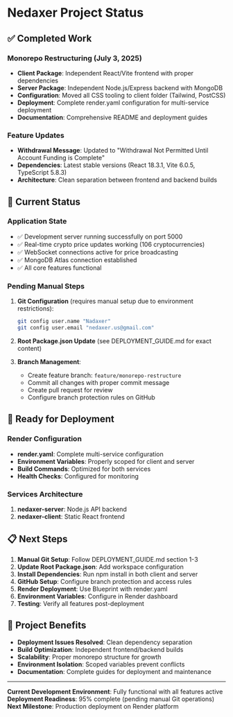 # Nedaxer Project Status

## ✅ Completed Work

### Monorepo Restructuring (July 3, 2025)
- **Client Package**: Independent React/Vite frontend with proper dependencies
- **Server Package**: Independent Node.js/Express backend with MongoDB
- **Configuration**: Moved all CSS tooling to client folder (Tailwind, PostCSS)
- **Deployment**: Complete render.yaml configuration for multi-service deployment
- **Documentation**: Comprehensive README and deployment guides

### Feature Updates
- **Withdrawal Message**: Updated to "Withdrawal Not Permitted Until Account Funding is Complete"
- **Dependencies**: Latest stable versions (React 18.3.1, Vite 6.0.5, TypeScript 5.8.3)
- **Architecture**: Clean separation between frontend and backend builds

## 🔧 Current Status

### Application State
- ✅ Development server running successfully on port 5000
- ✅ Real-time crypto price updates working (106 cryptocurrencies)
- ✅ WebSocket connections active for price broadcasting
- ✅ MongoDB Atlas connection established
- ✅ All core features functional

### Pending Manual Steps
1. **Git Configuration** (requires manual setup due to environment restrictions):
   ```bash
   git config user.name "Nadaxer"
   git config user.email "nedaxer.us@gmail.com"
   ```

2. **Root Package.json Update** (see DEPLOYMENT_GUIDE.md for exact content)

3. **Branch Management**:
   - Create feature branch: `feature/monorepo-restructure`
   - Commit all changes with proper commit message
   - Create pull request for review
   - Configure branch protection rules on GitHub

## 🚀 Ready for Deployment

### Render Configuration
- **render.yaml**: Complete multi-service configuration
- **Environment Variables**: Properly scoped for client and server
- **Build Commands**: Optimized for both services
- **Health Checks**: Configured for monitoring

### Services Architecture
1. **nedaxer-server**: Node.js API backend
2. **nedaxer-client**: Static React frontend

## 📋 Next Steps

1. **Manual Git Setup**: Follow DEPLOYMENT_GUIDE.md section 1-3
2. **Update Root Package.json**: Add workspace configuration
3. **Install Dependencies**: Run npm install in both client and server
4. **GitHub Setup**: Configure branch protection and access rules
5. **Render Deployment**: Use Blueprint with render.yaml
6. **Environment Variables**: Configure in Render dashboard
7. **Testing**: Verify all features post-deployment

## 🎯 Project Benefits

- **Deployment Issues Resolved**: Clean dependency separation
- **Build Optimization**: Independent frontend/backend builds
- **Scalability**: Proper monorepo structure for growth
- **Environment Isolation**: Scoped variables prevent conflicts
- **Documentation**: Complete guides for deployment and maintenance

---

**Current Development Environment**: Fully functional with all features active
**Deployment Readiness**: 95% complete (pending manual Git operations)
**Next Milestone**: Production deployment on Render platform